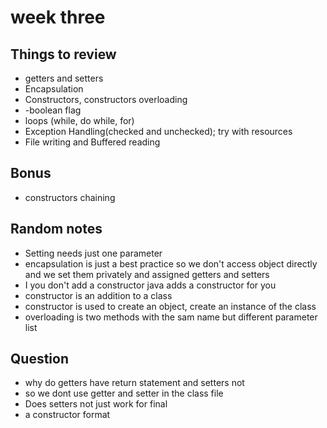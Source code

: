 # week three

## Things to review 
- getters and setters 
- Encapsulation 
- Constructors, constructors overloading 
- -boolean flag 
- loops (while, do while, for)
- Exception Handling(checked and unchecked); try with resources
- File writing and Buffered reading 

## Bonus
- constructors chaining 

## Random notes
- Setting needs just one parameter 
- encapsulation is just a best practice so we don't access object directly 
and we set them privately and assigned getters and setters 
- I you don't add a constructor java adds a constructor for you 
- constructor is an addition to a class 
- constructor is used to create an object, create an instance of the class 
- overloading is two methods with the sam name but different parameter list 

## Question 
- why do getters have return statement and setters not
- so we dont use getter and setter in the class file
- Does setters not just work for final 
- a constructor format